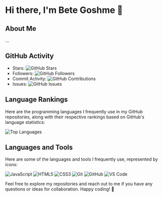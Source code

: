 # Hi there, I'm Bete Goshme 👋

## About Me

...

## GitHub Activity

- Stars: ![GitHub Stars](https://img.shields.io/github/stars/bete7512?style=social)
- Followers: ![GitHub Followers](https://img.shields.io/github/followers/bete7512?style=social)
- Commit Activity: ![GitHub Contributions](https://img.shields.io/github/commit-activity/m/bete7512)
- Issues: ![GitHub Issues](https://img.shields.io/github/issues/bete7512)

## Language Rankings

Here are the programming languages I frequently use in my GitHub repositories, along with their respective rankings based on GitHub's language statistics:

![Top Languages](https://github-readme-stats.vercel.app/api/top-langs/?username=bete7512&layout=compact)

## Languages and Tools

Here are some of the languages and tools I frequently use, represented by icons:

<div style="display: inline-block">
  <img src="https://img.shields.io/badge/-JavaScript-F7DF1E?logo=javascript&logoColor=black&style=flat-square" alt="JavaScript">
  <img src="https://img.shields.io/badge/-HTML5-E34F26?logo=html5&logoColor=white&style=flat-square" alt="HTML5">
  <img src="https://img.shields.io/badge/-CSS3-1572B6?logo=css3&logoColor=white&style=flat-square" alt="CSS3">
  <img src="https://img.shields.io/badge/-Git-F05032?logo=git&logoColor=white&style=flat-square" alt="Git">
  <img src="https://img.shields.io/badge/-GitHub-181717?logo=github&logoColor=white&style=flat-square" alt="GitHub">
  <img src="https://img.shields.io/badge/-VS_Code-007ACC?logo=visual-studio-code&logoColor=white&style=flat-square" alt="VS Code">
</div>

Feel free to explore my repositories and reach out to me if you have any questions or ideas for collaboration. Happy coding! 🚀
